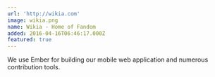 ```yaml
---
url: 'http://wikia.com'
image: wikia.png
name: Wikia - Home of Fandom
added: 2016-04-16T06:46:17.000Z
featured: true
---
```

We use Ember for building our mobile web application and numerous contribution tools.

